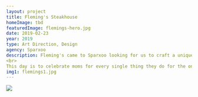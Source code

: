 ```yaml
---
layout: project
title: Fleming's Steakhouse
homeImage: tbd
featuredImage: flemings-hero.jpg
date: 2019-02-23
year: 2019
type: Art Direction, Design
agency: Sparxoo
description: Fleming's came to Sparxoo looking for us to craft a unique Mother's Day campaign that would separate them from surrounding competitors. We asked ourselves, "What's Mother's Day really about? What's at the core?" 
<br>
This day is to celebrate moms for every single thing they do for the ones they love, from the small, day-to-day tasks to the big celebrations. So we set out to create a campaign that was real. We didn't want to focus solely on the food and beverage offerings—we wanted to lead with the moments with mom, shared at Fleming's.
img1: flemings1.jpg
---
```


<div class="col-xs-12 about-work-items__item">
  <img src="{{ site.baseurl}}/assets/images/{{ page.img1 }}">
</div>
